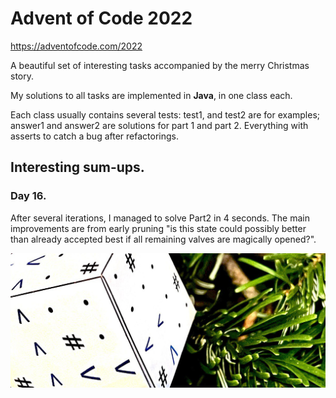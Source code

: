 

# Advent of Code 2022

https://adventofcode.com/2022

A beautiful set of interesting tasks accompanied by the merry Christmas story.

My solutions to all tasks are implemented in **Java**, in one class each.

Each class usually contains several tests: test1, and test2 are for examples; answer1 and answer2 are solutions for part 1 and part 2. Everything with asserts to catch a bug after refactorings.

## Interesting sum-ups.

### Day 16.
After several iterations, I managed to solve Part2 in 4 seconds. The main improvements are from early pruning "is this state could possibly better than already accepted best if all remaining valves are magically opened?".


<img src="aoc2022.22.jpeg" width="850" alt=""/>

